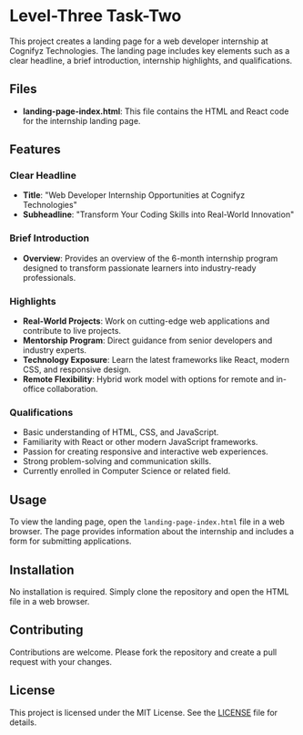 # Level-Three Task-Two

This project creates a landing page for a web developer internship at Cognifyz Technologies. The landing page includes key elements such as a clear headline, a brief introduction, internship highlights, and qualifications.

## Files

- **landing-page-index.html**: This file contains the HTML and React code for the internship landing page.

## Features

### Clear Headline
- **Title**: "Web Developer Internship Opportunities at Cognifyz Technologies"
- **Subheadline**: "Transform Your Coding Skills into Real-World Innovation"

### Brief Introduction
- **Overview**: Provides an overview of the 6-month internship program designed to transform passionate learners into industry-ready professionals.

### Highlights
- **Real-World Projects**: Work on cutting-edge web applications and contribute to live projects.
- **Mentorship Program**: Direct guidance from senior developers and industry experts.
- **Technology Exposure**: Learn the latest frameworks like React, modern CSS, and responsive design.
- **Remote Flexibility**: Hybrid work model with options for remote and in-office collaboration.

### Qualifications
- Basic understanding of HTML, CSS, and JavaScript.
- Familiarity with React or other modern JavaScript frameworks.
- Passion for creating responsive and interactive web experiences.
- Strong problem-solving and communication skills.
- Currently enrolled in Computer Science or related field.

## Usage

To view the landing page, open the `landing-page-index.html` file in a web browser. The page provides information about the internship and includes a form for submitting applications.

## Installation

No installation is required. Simply clone the repository and open the HTML file in a web browser.

## Contributing

Contributions are welcome. Please fork the repository and create a pull request with your changes.

## License

This project is licensed under the MIT License. See the [LICENSE](../LICENSE) file for details.
